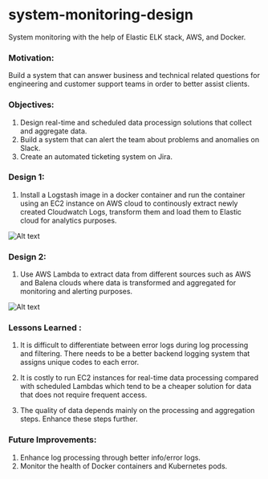 # system-monitoring-design
System monitoring with the help of Elastic ELK stack, AWS, and Docker.

### Motivation:
Build a system that can answer business and technical related questions for 
engineering and customer support teams in order to better assist clients.

### Objectives:
1. Design real-time and scheduled data processign solutions that collect and aggregate data.
2. Build a system that can alert the team about problems and anomalies on Slack.
3. Create an automated ticketing system on Jira.

### Design 1:
1. Install a Logstash image in a docker container and run the container using an EC2
instance on AWS cloud to continously extract newly created Cloudwatch Logs, transform them and 
load them to Elastic cloud for analytics purposes.

![Alt text](images/design1.png?raw=true "Title")


### Design 2:
1. Use AWS Lambda to extract data from different sources such as AWS and Balena
clouds where data is transformed and aggregated for monitoring and alerting purposes.

![Alt text](images/design2.png?raw=true "Title")


### Lessons Learned :
1. It is difficult to differentiate between error logs during log processing and filtering. 
There needs to be a better backend logging system that assigns unique codes to each error.

2. It is costly to run EC2 instances for real-time data processing compared with scheduled 
Lambdas which tend to be a cheaper solution for data that does not require frequent access.

3. The quality of data depends mainly on the processing and aggregation steps. Enhance these
steps further.

### Future Improvements:
1. Enhance log processing through better info/error logs.
2. Monitor the health of Docker containers and Kubernetes pods.
